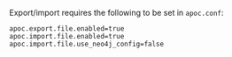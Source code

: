 Export/import requires the following to be set in `apoc.conf`:

    apoc.export.file.enabled=true
    apoc.import.file.enabled=true
    apoc.import.file.use_neo4j_config=false
